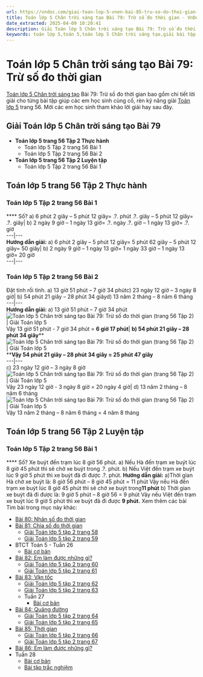 ```yaml
---
url: https://vndoc.com/giai-toan-lop-5-vnen-bai-85-tru-so-do-thoi-gian-192907
title: Toán lớp 5 Chân trời sáng tạo Bài 79: Trừ số đo thời gian - VnDoc.com
date_extracted: 2025-04-09 10:20:41
description: Giải Toán lớp 5 Chân trời sáng tạo Bài 79: Trừ số đo thời gian giúp các em học sinh rèn luyện kỹ năng giải Toán lớp 5 sách mới.
keywords: toán lớp 5,toán 5,toán lớp 5 Chân trời sáng tạo,giải bài tập toán lớp 5 Chân trời sáng tạo,giải toán lớp 5 Chân trời sáng tạo,toán lớp 5 sách Chân trời sáng tạo,toán 5 Chân trời sáng tạo,giải sách toán lớp 5 Chân trời sáng tạo,Toán lớp 5 Chân trời sáng tạo Bài 79,Toán lớp 5 Chân trời sáng tạo trang 56,Giải Toán lớp 5 Chân trời sáng tạo trang 56,Trừ số đo thời gian trang 56 lớp 5
---
```


# Toán lớp 5 Chân trời sáng tạo Bài 79: Trừ số đo thời gian
[Toán lớp 5 Chân trời sáng tạo](<https://vndoc.com/toan-lop-5-chan-troi-sang-tao>) Bài 79: Trừ số đo thời gian bao gồm chi tiết lời giải cho từng bài tập giúp các em học sinh củng cố, rèn kỹ năng giải [Toán lớp 5](<https://vndoc.com/toan-lop5>) trang 56. Mời các em học sinh tham khảo lời giải hay sau đây.
## **Giải Toán lớp 5 Chân trời sáng tạo Bài 79**
  * **Toán lớp 5 trang 56 Tập 2 Thực hành**
    * Toán lớp 5 Tập 2 trang 56 Bài 1
    * Toán lớp 5 Tập 2 trang 56 Bài 2
  * **Toán lớp 5 trang 56 Tập 2 Luyện tập**
    * Toán lớp 5 Tập 2 trang 56 Bài 1

## **Toán lớp 5 trang 56 Tập 2 Thực hành**
### **Toán lớp 5 Tập 2 trang 56 Bài 1**
**** Số?
a\) 6 phút 2 giây – 5 phút 12 giây= .?. phút .?. giây – 5 phút 12 giây= .?. giây| b\) 2 ngày 9 giờ – 1 ngày 13 giờ= .?. ngày .?. giờ – 1 ngày 13 giờ= .?. giờ  
---|---  
**Hướng dẫn giải:**
a\) 6 phút 2 giây – 5 phút 12 giây= 5 phút 62 giây – 5 phút 12 giây= 50 giây| b\) 2 ngày 9 giờ – 1 ngày 13 giờ= 1 ngày 33 giờ – 1 ngày 13 giờ= 20 giờ  
---|---  
### **Toán lớp 5 Tập 2 trang 56 Bài 2**
Đặt tính rồi tính.
a\) 13 giờ 51 phút – 7 giờ 34 phútc\) 23 ngày 12 giờ – 3 ngày 8 giờ| b\) 54 phút 21 giây – 28 phút 34 giâyd\) 13 năm 2 tháng – 8 năm 6 tháng  
---|---  
**Hướng dẫn giải:**
a\) 13 giờ 51 phút – 7 giờ 34 phút![Toán lớp 5 Chân trời sáng tạo Bài 79: Trừ số đo thời gian \(trang 56 Tập 2\) | Giải Toán lớp 5](https://i.vdoc.vn/data/image/2025/02/14/bai-79-tru-so-do-thoi-gian-221359.png)Vậy 13 giờ 51 phút - 7 giờ 34 phút = **6 giờ 17 phút**| **b\) 54 phút 21 giây – 28 phút 34 giây****![Toán lớp 5 Chân trời sáng tạo Bài 79: Trừ số đo thời gian \(trang 56 Tập 2\) | Giải Toán lớp 5](https://i.vdoc.vn/data/image/2025/02/14/bai-79-tru-so-do-thoi-gian-221360.png)****Vậy 54 phút 21 giây – 28 phút 34 giây = 25 phút 47 giây**  
---|---  
c\) 23 ngày 12 giờ – 3 ngày 8 giờ![Toán lớp 5 Chân trời sáng tạo Bài 79: Trừ số đo thời gian \(trang 56 Tập 2\) | Giải Toán lớp 5](https://i.vdoc.vn/data/image/2025/02/14/bai-79-tru-so-do-thoi-gian-221361.png)Vậy 23 ngày 12 giờ - 3 ngày 8 giờ = 20 ngày 4 giờ| d\) 13 năm 2 tháng – 8 năm 6 tháng![Toán lớp 5 Chân trời sáng tạo Bài 79: Trừ số đo thời gian \(trang 56 Tập 2\) | Giải Toán lớp 5](https://i.vdoc.vn/data/image/2025/02/14/bai-79-tru-so-do-thoi-gian-221362.png)Vậy 13 năm 2 tháng – 8 năm 6 tháng = 4 năm 8 tháng  
## **Toán lớp 5 trang 56 Tập 2 Luyện tập**
### **Toán lớp 5 Tập 2 trang 56 Bài 1**
**** Số?
Xe buýt đến trạm lúc 8 giờ 56 phút.
a\) Nếu Hà đến trạm xe buýt lúc 8 giờ 45 phút thì sẽ chờ xe buýt trong .?. phút.
b\) Nếu Việt đến trạm xe buýt lúc 9 giờ 5 phút thì xe buýt đã đi được .?. phút.
**Hướng dẫn giải:**
a\)Thời gian Hà chờ xe buýt là:
8 giờ 56 phút – 8 giờ 45 phút = 11 phút
Vậy nếu Hà đến trạm xe buýt lúc 8 giờ 45 phút thì sẽ chờ xe buýt trong**11 phút**
b\) Thời gian xe buýt đã đi được là:
9 giờ 5 phút – 8 giờ 56 = 9 phút
Vậy nếu Việt đến trạm xe buýt lúc 9 giờ 5 phút thì xe buýt đã đi được **9 phút.**
Xem thêm các bài Tìm bài trong mục này khác:
  * [Bài 80: Nhân số đo thời gian](</giai-toan-lop-5-vnen-bai-87-nhan-so-do-thoi-gian-voi-mot-so-199211>)
  * [Bài 81: Chia số đo thời gian](</giai-toan-lop-5-vnen-bai-88-chia-so-do-thoi-gian-cho-mot-so-199215>)
    * [Giải Toán lớp 5 tập 2 trang 58](</giai-toan-lop-5-tap-2-trang-58-chan-troi-sang-tao-338403>)
    * [Giải Toán lớp 5 tập 2 trang 59](</giai-toan-lop-5-tap-2-trang-59-chan-troi-sang-tao-338404>)
  * BTCT Toán 5 - Tuần 26
    * [Bài cơ bản](</phieu-bai-tap-cuoi-tuan-mon-toan-lop-5-tuan-26-199675>)
  * [Bài 82: Em làm được những gì?](</toan-lop-5-chan-troi-sang-tao-bai-82-em-lam-duoc-nhung-gi-336397>)
    * [Giải Toán lớp 5 tập 2 trang 60](</giai-toan-lop-5-tap-2-trang-60-chan-troi-sang-tao-338998>)
    * [Giải Toán lớp 5 tập 2 trang 61](</giai-toan-lop-5-tap-2-trang-61-chan-troi-sang-tao-338999>)
  * [Bài 83: Vận tốc](</giai-bai-tap-trang-139-140-sgk-toan-5-luyen-tap-van-toc-120812>)
    * [Giải Toán lớp 5 tập 2 trang 62](</giai-toan-lop-5-tap-2-trang-62-chan-troi-sang-tao-339564>)
    * [Giải Toán lớp 5 tập 2 trang 63](</giai-toan-lop-5-tap-2-trang-63-chan-troi-sang-tao-339570>)
    * Tuần 27
      * [Bài cơ bản](</phieu-bai-tap-cuoi-tuan-mon-toan-lop-5-tuan-27-199842>)
  * [Bài 84: Quãng đường](</giai-bai-tap-trang-141-142-sgk-toan-5-luyen-tap-quang-duong-120830>)
    * [Giải Toán lớp 5 tập 2 trang 64](</giai-toan-lop-5-tap-2-trang-64-chan-troi-sang-tao-339574>)
    * [Giải Toán lớp 5 tập 2 trang 65](</giai-toan-lop-5-tap-2-trang-65-chan-troi-sang-tao-339577>)
  * [Bài 85: Thời gian](</giai-bai-tap-trang-142-143-sgk-toan-5-thoi-gian-122134>)
    * [Giải Toán lớp 5 tập 2 trang 66](</giai-toan-lop-5-tap-2-trang-66-chan-troi-sang-tao-340168>)
    * [Giải Toán lớp 5 tập 2 trang 67](</giai-toan-lop-5-tap-2-trang-67-chan-troi-sang-tao-340171>)
  * [Bài 86: Em làm được những gì?](</toan-lop-5-chan-troi-sang-tao-bai-86-em-lam-duoc-nhung-gi-336676>)
  * Tuần 28
    * [Bài cơ bản](</phieu-bai-tap-cuoi-tuan-mon-toan-lop-5-tuan-28-199844>)
    * [Bài tập trắc nghiệm](</bai-tap-cuoi-tuan-toan-lop-5-chan-troi-sang-tao-tuan-28-340016>)

